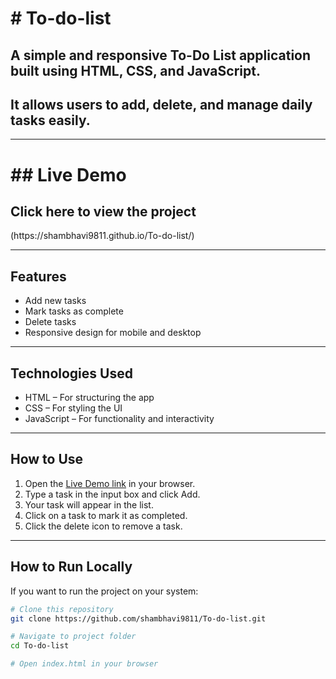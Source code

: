 <h1># To-do-list</h1>
<h2>A simple and responsive To-Do List application built using HTML, CSS, and JavaScript. </h2> 
<h2>It allows users to add, delete, and manage daily tasks easily.</h2>

---

<h1>## Live Demo </h1>

<h2>Click here to view the project</h2>(https://shambhavi9811.github.io/To-do-list/)

---

##  Features
- Add new tasks
- Mark tasks as complete
- Delete tasks
- Responsive design for mobile and desktop

---

##  Technologies Used
- HTML – For structuring the app
- CSS – For styling the UI
- JavaScript – For functionality and interactivity

---

##  How to Use
1. Open the [Live Demo link](https://shambhavi9811.github.io/To-do-list/) in your browser.
2. Type a task in the input box and click Add.
3. Your task will appear in the list.
4. Click on a task to mark it as completed.
5. Click the delete icon  to remove a task.

---



##  How to Run Locally
If you want to run the project on your system:
```bash
# Clone this repository
git clone https://github.com/shambhavi9811/To-do-list.git

# Navigate to project folder
cd To-do-list

# Open index.html in your browser
